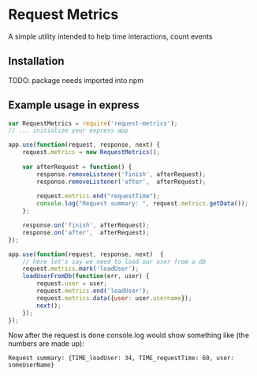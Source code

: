 # Request Metrics
A simple utility intended to help time interactions, count events

## Installation
TODO: package needs imported into npm

## Example usage in express

```javascript
var RequestMetrics = require('request-metrics');
// ... initialize your express app

app.use(function(request, response, next) {
    request.metrics = new RequestMetrics();
    
    var afterRequest = function() {
        response.removeListener('finish', afterRequest);
        response.removeListener('after',  afterRequest);
        
        request.metrics.end("requestTime");
        console.log("Request summary: ", request.metrics.getData());
    };

    response.on('finish', afterRequest);
    response.on('after',  afterRequest);
});

app.use(function(request, response, next)  {
    // here let's say we need to load our user from a db
    request.metrics.mark('loadUser');
    loadUserFromDb(function(err, user) {
        request.user = user;
        request.metrics.end('loadUser');
        request.metrics.data({user: user.username});
        next();
    });
});
```
Now after the request is done console.log would show something like (the numbers are made up):
```
Request summary: {TIME_loadUser: 34, TIME_requestTime: 60, user: someUserName}
```
